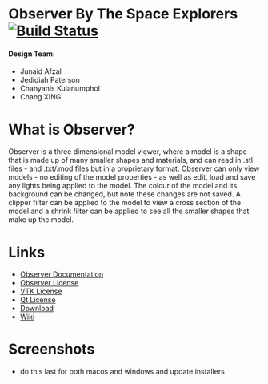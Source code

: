 # Observer By The Space Explorers [![Build Status](https://travis-ci.com/warrior1601/2019_GROUP_33.svg?token=xyetJbByAw7qFXmcvGWN&branch=master)](https://travis-ci.com/warrior1601/2019_GROUP_33)

#### Design Team:
  * Junaid Afzal
  * Jedidiah Paterson
  * Chanyanis Kulanumphol
  * Chang XING

# What is Observer?
Observer is a three dimensional model viewer, where a model is a shape that is made up of many smaller shapes and materials, and can read in .stl files - and .txt/.mod files but in a proprietary format. Observer can only view models - no editing of the model properties - as well as edit, load and save any lights being applied to the model. The colour of the model and its background can be changed, but note these changes are not saved. A clipper filter can be applied to the model to view a cross section of the model and a shrink filter can be applied to see all the smaller shapes that make up the model.

# Links
  * [Observer Documentation](https://warrior1601.github.io/2019_GROUP_33/html)
  * [Observer License](https://github.com/warrior1601/2019_GROUP_33/blob/master/LICENSE.txt)
  * [VTK License](https://vtk.org/about/)
  * [Qt License](https://doc.qt.io/qt-5/licensing.html)
  * [Download](https://github.com/warrior1601/2019_GROUP_33/releases)
  * [Wiki](https://github.com/RefreshedMoose/2019_GROUP_33/wiki)

# Screenshots
- do this last for both macos and windows and update installers
